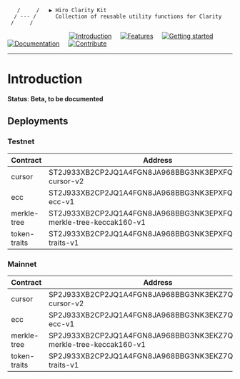                       
       /     /   ▶ Hiro Clarity Kit   
      / --- /      Collection of reusable utility functions for Clarity
     /     /        
                  

&nbsp;&nbsp;&nbsp;&nbsp;&nbsp;&nbsp;&nbsp;&nbsp;&nbsp;&nbsp;&nbsp;&nbsp;&nbsp;&nbsp;&nbsp;&nbsp;&nbsp;&nbsp;&nbsp;&nbsp;&nbsp;&nbsp;&nbsp;&nbsp;&nbsp;&nbsp;&nbsp;&nbsp;&nbsp;&nbsp;&nbsp;&nbsp;&nbsp;&nbsp;&nbsp;[![Introduction](https://img.shields.io/badge/%23-%20Introduction%20-orange?labelColor=gray)](#Introduction)
&nbsp;&nbsp;&nbsp;&nbsp;[![Features](https://img.shields.io/badge/%23-Features-orange?labelColor=gray)](#Features)
&nbsp;&nbsp;&nbsp;&nbsp;[![Getting started](https://img.shields.io/badge/%23-Quick%20Start-orange?labelColor=gray)](#Quick-start)
&nbsp;&nbsp;&nbsp;&nbsp;[![Documentation](https://img.shields.io/badge/%23-Documentation-orange?labelColor=gray)](#Documentation)
&nbsp;&nbsp;&nbsp;&nbsp;[![Contribute](https://img.shields.io/badge/%23-Contribute-orange?labelColor=gray)](#Contribute)

***

# Introduction

**Status**: **Beta, to be documented**

## Deployments

### Testnet

| Contract     | Address |
|--------------|-----------------------------------------------------------------------|
| cursor       | ST2J933XB2CP2JQ1A4FGN8JA968BBG3NK3EPXFQFR.hk-cursor-v2                |
| ecc          | ST2J933XB2CP2JQ1A4FGN8JA968BBG3NK3EPXFQFR.hk-ecc-v1                   |
| merkle-tree  | ST2J933XB2CP2JQ1A4FGN8JA968BBG3NK3EPXFQFR.hk-merkle-tree-keccak160-v1 |
| token-traits | ST2J933XB2CP2JQ1A4FGN8JA968BBG3NK3EPXFQFR.token-traits-v1             |

### Mainnet

| Contract     | Address |
|--------------|-----------------------------------------------------------------------|
| cursor       | SP2J933XB2CP2JQ1A4FGN8JA968BBG3NK3EKZ7Q9F.hk-cursor-v2                |
| ecc          | SP2J933XB2CP2JQ1A4FGN8JA968BBG3NK3EKZ7Q9F.hk-ecc-v1                   |
| merkle-tree  | SP2J933XB2CP2JQ1A4FGN8JA968BBG3NK3EKZ7Q9F.hk-merkle-tree-keccak160-v1 |
| token-traits | SP2J933XB2CP2JQ1A4FGN8JA968BBG3NK3EKZ7Q9F.token-traits-v1             |
